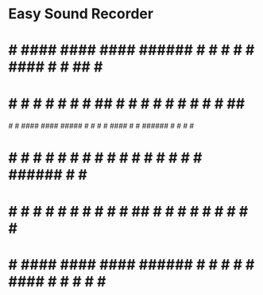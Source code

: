 Easy Sound Recorder
============

                                                                                  
#    #  ####   ####   ####  ###### # #    #    #    #  ####  #    #   ##   #    # 
#    # #    # #      #      #      # ##   #    #   #  #    # #    #  #  #  ##   # 
###### #    #  ####   ####  #####  # # #  #    ####   #    # ###### #    # # #  # 
#    # #    #      #      # #      # #  # #    #  #   #    # #    # ###### #  # # 
#    # #    # #    # #    # #      # #   ##    #   #  #    # #    # #    # #   ## 
#    #  ####   ####   ####  ###### # #    #    #    #  ####  #    # #    # #    # 
